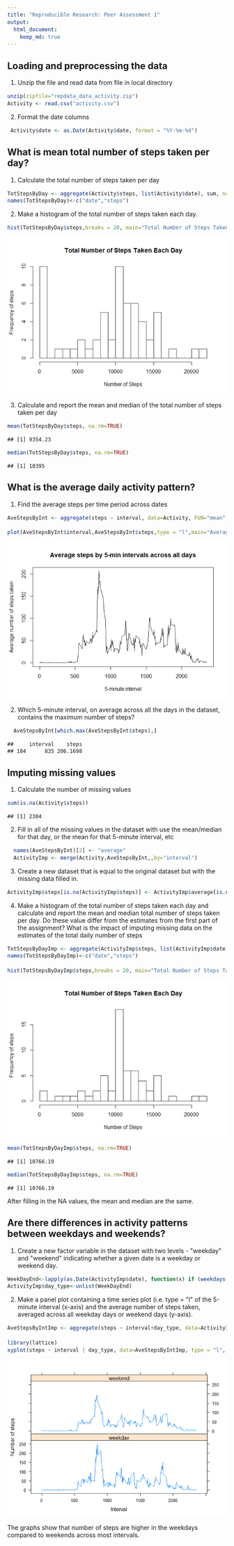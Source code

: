 ```yaml
---
title: "Reproducible Research: Peer Assessment 1"
output: 
  html_document:
    keep_md: true
---
```





##  Loading and preprocessing the data

1.  Unzip the file and read data from file in local directory


```r
unzip(zipfile="repdata_data_activity.zip")
Activity <- read.csv("activity.csv")
```

2.  Format the date columns


```r
 Activity$date <- as.Date(Activity$date, format = "%Y-%m-%d")
```

##  What is mean total number of steps taken per day?

1.  Calculate the total number of steps taken per day


```r
TotStepsByDay <- aggregate(Activity$steps, list(Activity$date), sum, na.rm=TRUE)
names(TotStepsByDay)<-c("date","steps")
```
  
2.  Make a histogram of the total number of steps taken each day.


```r
hist(TotStepsByDay$steps,breaks = 20, main="Total Number of Steps Taken Each Day",ylab='Frequency of steps', xlab="Number of Steps")
```

![](PA1_template_files/figure-html/unnamed-chunk-4-1.png)<!-- -->

3.  Calculate and report the mean and median of the total number of steps taken per day


```r
mean(TotStepsByDay$steps, na.rm=TRUE)
```

```
## [1] 9354.23
```

```r
median(TotStepsByDay$steps, na.rm=TRUE)
```

```
## [1] 10395
```

##  What is the average daily activity pattern?

1.  Find the average steps per time period across dates


```r
AveStepsByInt <- aggregate(steps ~ interval, data=Activity, FUN="mean", na.rm=TRUE)

plot(AveStepsByInt$interval,AveStepsByInt$steps,type = "l",main="Average steps by 5-min intervals across all days",xlab="5-minute interval",ylab="Average number of steps taken")
```

![](PA1_template_files/figure-html/unnamed-chunk-6-1.png)<!-- -->

2.  Which 5-minute interval, on average across all the days in the dataset, contains the maximum number of steps?


```r
  AveStepsByInt[which.max(AveStepsByInt$steps),]
```

```
##     interval    steps
## 104      835 206.1698
```

##  Imputing missing values

1.  Calculate the number of missing values


```r
sum(is.na(Activity$steps))
```

```
## [1] 2304
```

2.  Fill in all of the missing values in the dataset with  use the mean/median for that day, or the mean for that 5-minute interval, etc


```r
  names(AveStepsByInt)[2] <- "average"
  ActivityImp <- merge(Activity,AveStepsByInt,,by="interval")
```

3.  Create a new dataset that is equal to the original dataset but with the missing data filled in.


```r
ActivityImp$steps[is.na(ActivityImp$steps)] <- ActivityImp$average[is.na(ActivityImp$steps)]
```

4.  Make a histogram of the total number of steps taken each day and calculate and report the mean and median total number of steps taken per day. Do these value differ from the estimates from the first part of the assignment? What is the impact of imputing missing data on the estimates of the total daily number of steps


```r
TotStepsByDayImp <- aggregate(ActivityImp$steps, list(ActivityImp$date), sum, na.rm=TRUE)
names(TotStepsByDayImp)<-c("date","steps")

hist(TotStepsByDayImp$steps,breaks = 20, main="Total Number of Steps Taken Each Day",ylab='Frequency of steps', xlab="Number of Steps")
```

![](PA1_template_files/figure-html/unnamed-chunk-11-1.png)<!-- -->

```r
mean(TotStepsByDayImp$steps, na.rm=TRUE)
```

```
## [1] 10766.19
```

```r
median(TotStepsByDayImp$steps, na.rm=TRUE)
```

```
## [1] 10766.19
```

After filling in the NA values, the mean and median are the same.

## Are there differences in activity patterns between weekdays and weekends?

1.  Create a new factor variable in the dataset with two levels - "weekday" and "weekend" indicating whether a given date is a weekday or weekend day.


```r
WeekDayEnd<-lapply(as.Date(ActivityImp$date), function(x) if (weekdays(x)<"Saturday") {return("weekday")} else {return("weekend")})
ActivityImp$day_type<-unlist(WeekDayEnd)
```

2.  Make a panel plot containing a time series plot (i.e. 
type = "l" of the 5-minute interval (x-axis) and the average number of steps taken, averaged across all weekday days or weekend days (y-axis). 


```r
AveStepsByIntImp <- aggregate(steps ~ interval+day_type, data=ActivityImp, FUN="mean", na.rm=TRUE)

library(lattice)
xyplot(steps ~ interval | day_type, data=AveStepsByIntImp, type = "l", layout = c(1, 2), xlab="Interval",ylab="Number of steps")
```

![](PA1_template_files/figure-html/unnamed-chunk-13-1.png)<!-- -->

The graphs show that number of steps are higher in the weekdays compared to weekends across most intervals.
